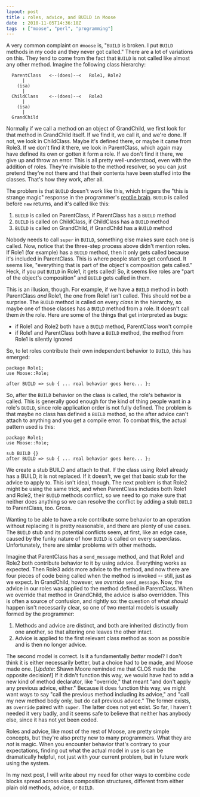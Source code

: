 ```yaml
---
layout: post
title : roles, advice, and BUILD in Moose
date  : 2010-11-05T14:36:18Z
tags  : ["moose", "perl", "programming"]
---
```

A very common complaint on `#moose` is, "`BUILD` is broken.  I put `BUILD`
methods in my code and they never got called."  There are a lot of variations
on this.  They tend to come from the fact that `BUILD` is not called like almost
any other method.  Imagine the following class hierarchy:

      ParentClass   <--(does)--<   Role1, Role2
          |
        (isa)
          |
      ChildClass    <--(does)--<   Role3
          |
        (isa)
          |
      GrandChild

Normally if we call a method on an object of GrandChild, we first look for that
method in GrandChild itself.  If we find it, we call it, and we're done.  If
not, we look in ChildClass.  Maybe it's defined there, or maybe it came from
Role3.  If we don't find it there, we look in ParentClass, which again may have
defined its own or gotten it form a role.  If we don't find it there, we give
up and throw an error.  This is all pretty well-understood, even with the
addition of roles.  They're invisible to the method resolver, so you can just
pretend they're not there and that their contents have been stuffed into the
classes.  That's how they work, after all.

The problem is that `BUILD` doesn't work like this, which triggers the "this is
strange magic" response in the programmer's [reptile
brain](http://en.wikipedia.org/wiki/Triune_brain#The_reptilian_complex).
`BUILD` is called before `new` returns, and it's called like this:

1. `BUILD` is called on ParentClass, if ParentClass has a `BUILD` method
2. `BUILD` is called on ChildClass, if ChildClass has a `BUILD` method
3. `BUILD` is called on GrandChild, if GrandChild has a `BUILD` method

Nobody needs to call `super` in `BUILD`, something else makes sure each one is
called.  Now, notice that the three-step process above didn't mention roles.
If Role1 (for example) has a `BUILD` method, then it only gets called because
it's included in ParentClass.  This is where people start to get confused.
It seems like, "everything that is part of the object's composition gets
called."  Heck, if you put `BUILD` in Role1, it gets called!  So, it seems like
roles are "part of the object's composition" and `BUILD` gets called in them.

This is an illusion, though.  For example, if we have a `BUILD` method in both
ParentClass *and* Role1, the one from Role1 isn't called.  This should *not* be
a surprise.  The `BUILD` method is called on every *class* in the hierarchy, so
maybe one of those classes has a `BUILD` method from a role.  It doesn't call
them *in* the role.  Here are some of the things that get interpreted as bugs:

* if Role1 and Role2 both have a `BUILD` method, ParentClass won't compile
* if Role1 and ParentClass both have a `BUILD` method, the method from Role1 is silently ignored

So, to let roles contribute their own independent behavior to `BUILD`, this has
emerged:

    package Role1;
    use Moose::Role;

    after BUILD => sub { ... real behavior goes here... };

So, after the `BUILD` behavior on the class is called, the role's behavior is
called.  This is generally good enough for the kind of thing people want in a
role's `BUILD`, since role application order is not fully defined.  The problem
is that maybe no class has defined a `BUILD` method, so the after advice can't
attach to anything and you get a compile error.  To combat this, the actual
pattern used is this:

    package Role1;
    use Moose::Role;

    sub BUILD {}
    after BUILD => sub { ... real behavior goes here... };

We create a stub BUILD and attach to that.  If the class using Role1 already
has a BUILD, it is not replaced.  If it doesn't, we get that basic stub for the
advice to apply to.  This isn't ideal, though.  The next problem is that Role2
might be using the same trick, and when ParentClass includes both Role1 and
Role2, their `BUILD` methods conflict, so we need to go make sure that neither
does anything so we can resolve the conflict by adding a stub `BUILD` to
ParentClass, too.  Gross.

Wanting to be able to have a role contribute some behavior to an operation
without replacing it is pretty reasonable, and there are plenty of use cases.
The `BUILD` stub and its potential conflicts seem, at first, like an edge case,
caused by the funky nature of how `BUILD` is called on every superclass.
Unfortunately, there are simlar problems with other methods.

Imagine that ParentClass has a `send_message` method, and that Role1 and Role2
both contribute behavior to it by using advice.  Everything works as expected.
Then Role3 adds more advice to the method, and now there are four pieces of
code being called when the method is invoked -- still, just as we expect.  In
GrandChild, however, we *override* `send_message`.  Now, the advice in our
roles was applied to the method defined in ParentClass.  When we override that
method in GrandChild, the advice is also overridden.  This is often a source of
confusion, and rightly so:  the question of what *should* happen isn't
necessarily clear, so one of two mental models is usually formed by the
programmer:

1. Methods and advice are distinct, and both are inherited distinctly from one another, so that altering one leaves the other intact.
2. Advice is applied to the first relevant class method as soon as possible and is then no longer advice.

The second model is correct.  Is it a fundamentally *better* model?  I don't
think it is either necessarily better, but a choice had to be made, and Moose
made one.  [*Update*:  Shawn Moore reminded me that CLOS made the opposite decision!]
If it didn't function this way, we would have had to add a new kind
of method declarator, like "override," that meant "and don't apply any previous
advice, either."  Because it does function this way, we might want ways to say
"call the previous method including its advice," and "call my new method body
only, but do call previous advice."  The former exists, as `override` paired
with `super`.  The latter does not yet exist.  So far, I haven't needed it very
badly, and it seems safe to believe that neither has anybody else, since it has
not yet been coded.

Roles and advice, like most of the rest of Moose, are pretty simple concepts,
but they're also pretty new to many programmers.  What they are *not* is magic.
When you encounter behavior that's contrary to your expectations, finding out
what the actual model in use is can be dramatically helpful, not just with your
current problem, but in future work using the system.

In my next post, I will write about my need for other ways to combine code
blocks spread across class composition structures, different from either plain
old methods, advice, or `BUILD`.

